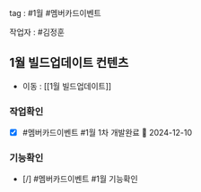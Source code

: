 
tag : #1월 #멤버카드이벤트  

작업자 : #김정훈
## 1월 빌드업데이트 컨텐츠
- 이동 : [[1월 빌드업데이트]]


### 작업확인
- [x] #멤버카드이벤트  #1월  1차 개발완료 📅 2024-12-10






### 기능확인
- [/] #멤버카드이벤트  #1월  기능확인

